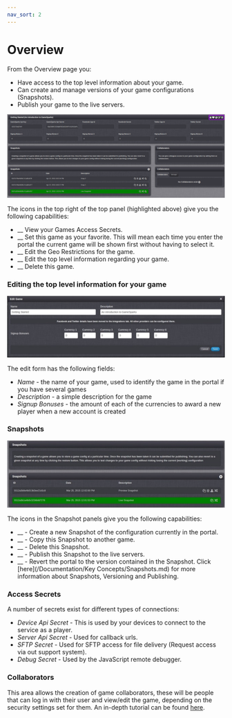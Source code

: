 ```yaml
---
nav_sort: 2
---
```

# Overview

From the Overview page you:

  * Have access to the top level information about your game.
  * Can create and manage versions of your game configurations (Snapshots).
  * Publish your game to the live servers.

![](img/Overview/1.png)

The icons in the top right of the top panel (highlighted above) give you the following capabilities:

  * __ View your Games Access Secrets.
  * __ Set this game as your favorite. This will mean each time you enter the portal the current game will be shown first without having to select it.
  * __ Edit the Geo Restrictions for the game.
  * __ Edit the top level information regarding your game.
  * __ Delete this game.

### Editing the top level information for your game

![](img/Overview/2.jpg)

The edit form has the following fields:

  * *Name* \- the name of your game, used to identify the game in the portal if you have several games
  * *Description* \- a simple description for the game
  * *Signup Bonuses* \- the amount of each of the currencies to award a new player when a new account is created

### Snapshots

![](img/Overview/3.jpg)

The icons in the Snapshot panels give you the following capabilities:

  * __ \- Create a new Snapshot of the configuration currently in the portal.
  * __ \- Copy this Snapshot to another game.
  * __ \- Delete this Snapshot.
  * __ \- Publish this Snapshot to the live servers.
  * __ \- Revert the portal to the version contained in the Snapshot.
Click [here](/Documentation/Key Concepts/Snapshots.md) for more information about Snapshots, Versioning and Publishing.

### Access Secrets

A number of secrets exist for different types of connections:

  * *Device Api Secret* \- This is used by your devices to connect to the service as a player.
  * *Server Api Secret* \- Used for callback urls.
  * *SFTP Secret* \- Used for SFTP access for file delivery (Request access via out support system).
  * *Debug Secret* \- Used by the JavaScript remote debugger.

### Collaborators

This area allows the creation of game collaborators, these will be people that can log in with their user and view/edit the game, depending on the security settings set for them. An in-depth tutorial can be found [here](/Documentation/Configurator/Capabilities.md).
